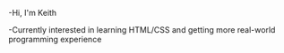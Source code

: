 -Hi, I'm Keith

-Currently interested in learning HTML/CSS and getting more real-world programming experience
